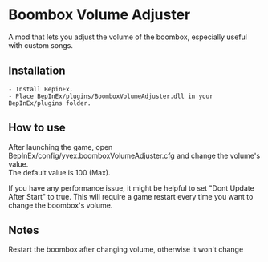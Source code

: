 # Boombox Volume Adjuster
A mod that lets you adjust the volume of the boombox, especially useful with custom songs.

## Installation
```
- Install BepinEx.
- Place BepInEx/plugins/BoomboxVolumeAdjuster.dll in your BepInEx/plugins folder.
```

## How to use
After launching the game, open BepInEx/config/yvex.boomboxVolumeAdjuster.cfg and change the volume's value.</br >
The default value is 100 (Max).

If you have any performance issue, it might be helpful to set "Dont Update After Start" to true. This will require a game restart every time you want to change the boombox's volume.

## Notes
Restart the boombox after changing volume, otherwise it won't change
